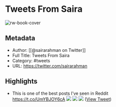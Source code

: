 # Tweets From Saira

![rw-book-cover](https://pbs.twimg.com/profile_images/1664832055233110017/SuDbHu_G.jpg)

## Metadata
- Author: [[@sairarahman on Twitter]]
- Full Title: Tweets From Saira
- Category: #tweets
- URL: https://twitter.com/sairarahman

## Highlights
- This is one of the best posts I’ve seen in Reddit https://t.co/UmYBJOY6cA
  ![](https://pbs.twimg.com/media/FbXgALIUIAAZVJv.jpg)
  ![](https://pbs.twimg.com/media/FbXgALJUUAAeKrc.jpg)
  ![](https://pbs.twimg.com/media/FbXgALgXkAIDZoM.jpg) ([View Tweet](https://twitter.com/sairarahman/status/1564402746538598402))
